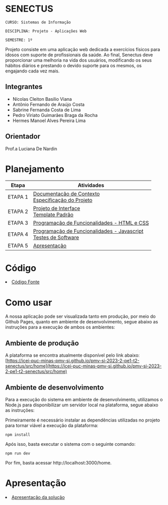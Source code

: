 # SENECTUS

`CURSO: Sistemas de Informação`

`DISCIPLINA: Projeto - Aplicações Web`

`SEMESTRE: 1º`

Projeto consiste em uma aplicação web dedicada a exercícios físicos para idosos com suporte de profissionais da saúde. Ao final, Senectus deve proporcionar uma melhoria na vida dos usuários, modificando os seus hábitos diários e prestando o devido suporte para os mesmos, os engajando cada vez mais.

## Integrantes

* Nícolas Cleiton Basilio Viana
* Antônio Fernando de Araújo Costa
* Sabrine Fernanda Costa de Lima
* Pedro Viriato Guimarães Braga da Rocha
* Hermes Manoel Alves Pereira Lima

## Orientador
Prof.a Luciana De Nardin

# Planejamento

| Etapa         | Atividades |
|  :----:   | ----------- |
| ETAPA 1         |[Documentação de Contexto](docs/context.md) <br> [Especificação do Projeto](docs/especification.md) |
| ETAPA 2         |[Projeto de Interface](docs/interface.md) <br> [Template Padrão](docs/template.md) |
| ETAPA 3         |[Programação de Funcionalidades - HTML e CSS](docs/development.md) |
| ETAPA 4        |[Programação de Funcionalidades - Javascript](docs/development.md) <br> [Testes de Software ](docs/tests.md) |
| ETAPA 5         | [Apresentação](presentation/README.md) |

# Código

<li><a href="src/README.md"> Código Fonte</a></li>

# Como usar
A nossa aplicação pode ser visualizada tanto em produção, por meio do Github Pages, quanto em ambiente de desenvolvimento, segue abaixo as instruções para a execução de ambos os ambientes:

## Ambiente de produção

A plataforma se encontra atualmente disponível pelo link abaixo:
[https://icei-puc-minas-pmv-si.github.io/pmv-si-2023-2-pe1-t2-senectus/src/home](https://icei-puc-minas-pmv-si.github.io/pmv-si-2023-2-pe1-t2-senectus/src/home)

## Ambiente de desenvolvimento

Para a execução do sistema em ambiente de desenvolvimento, utilizamos o Node.js para disponibilizar um servidor local na plataforma, segue abaixo as instruções:

Primeiramente é necessário instalar as dependências utilizadas no projeto para tornar viável a execução da plataforma:
```
npm install
```

Após isso, basta executar o sistema com o seguinte comando:
```
npm run dev
```

Por fim, basta acessar http://localhost:3000/home.

# Apresentação

<li><a href="presentation/README.md"> Apresentação da solução</a></li>
